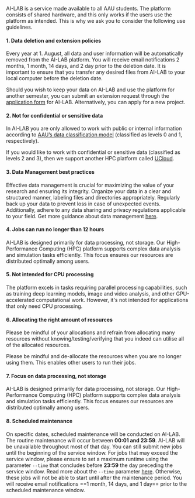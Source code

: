 AI-LAB is a service made available to all AAU students. The platform consists of shared hardware, and this only works if the users use the platform as intended. This is why we ask you to consider the following use guidelines.


#### 1. Data deletion and extension policies
Every year at 1. August, all data and user information will be automatically removed from the AI-LAB platform. You will receive email notifications 2 months, 1 month, 14 days, and 2 day prior to the deletion date. It is important to ensure that you transfer any desired files from AI-LAB to your local computer before the deletion date.

Should you wish to keep your data on AI-LAB and use the platform for another semester, you can submit an extension request through the [application form](https://forms.office.com/e/caEhCRmqVN) for AI-LAB. Alternatively, you can apply for a new project.

#### 2. Not for confidential or sensitive data
In AI-LAB you are only allowed to work with public or internal information according to [AAU’s data classification model](https://www.security.aau.dk/data-classification) (classified as levels 0 and 1, respectively).

If you would like to work with confidential or sensitive data (classified as levels 2 and 3), then we support another HPC platform called [UCloud](https://www.researcher.aau.dk/guides/research-data/high-performance-computing/deic-hpc/procedure-projects-on-ucloud-deic-interactive-hpc).

#### 3. Data Management best practices
Effective data management is crucial for maximizing the value of your research and ensuring its integrity. Organize your data in a clear and structured manner, labeling files and directories appropriately. Regularly back up your data to prevent loss in case of unexpected events. Additionally, adhere to any data sharing and privacy regulations applicable to your field. Get more guidance about data management [here](https://www.researcher.aau.dk/guides/research-data/data-management/introduction-to-data-management).

#### 4. Jobs can run no longer than 12 hours
AI-LAB is designed primarily for data processing, not storage. Our High-Performance Computing (HPC) platform supports complex data analysis and simulation tasks efficiently. This focus ensures our resources are distributed optimally among users.

#### 5. Not intended for CPU processing
The platform excels in tasks requiring parallel processing capabilities, such as training deep learning models, image and video analysis, and other GPU-accelerated computational work. However, it's not intended for applications that only need CPU processing.

#### 6. Allocating the right amount of resources
Please be mindful of your allocations and refrain from allocating many resources without knowing/testing/verifying that you indeed can utilise all of the allocated resources. 

Please be mindful and de-allocate the resources when you are no longer using them. This enables other users to run their jobs.

#### 7. Focus on data processing, not storage
AI-LAB is designed primarily for data processing, not storage. Our High-Performance Computing (HPC) platform supports complex data analysis and simulation tasks efficiently. This focus ensures our resources are distributed optimally among users.

    
<!--
!!! aau "Working interactively"
    AI-LAB is optimized for high-performance computing tasks, requiring significant computational resources. Interactive sessions, such as Jupyter notebook sessions, can lead to inefficient resource use and reduce availability for users running intensive data processing tasks. To ensure optimal utilization of our platform, we recommend performing interactive data writing and testing on your local computer, reserving AI-LAB exclusively for executing the heavy-duty processing part of your projects.
-->

#### 8. Scheduled maintenance
On specific dates, scheduled maintenance will be conducted on AI-LAB. The routine maintenance will occur between <span style="font-weight: bold;">00:01 and 23:59</span>. AI-LAB will be unavailable throughout most of that day. You can still submit new jobs until the beginning of the service window. For jobs that may exceed the service window, please ensure to set a maximum runtime using the parameter `--time` that concludes before <span style="font-weight: bold;">23:59</span> the day preceding the service window. Read more about the `--time` parameter [here](/additional-guides/setting-a-time-limit). Otherwise, these jobs will not be able to start until after the maintenance period. You will receive email notifications ==1 month, 14 days, and 1 day== prior to the scheduled maintenance window.
